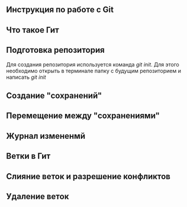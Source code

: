 ## Инструкция по работе с Git

## Что такое Гит

## Подготовка репозитория
Для создания репозитория используется команда *git init*. Для этого необходимо открыть в терминале папку с будущим репозиторием и написать *git init*

## Создание "сохранений"

## Перемещение между "сохранениями"

## Журнал измененмй

## Ветки в Гит

## Слияние веток и разрешение конфликтов

## Удаление веток